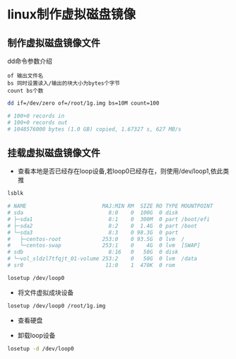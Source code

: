 # linux制作虚拟磁盘镜像

## 制作虚拟磁盘镜像文件

dd命令参数介绍
```
of 输出文件名
bs 同时设置读入/输出的块大小为bytes个字节
count bs个数
```
```bash
dd if=/dev/zero of=/root/1g.img bs=10M count=100

# 100+0 records in
# 100+0 records out
# 1048576000 bytes (1.0 GB) copied, 1.67327 s, 627 MB/s
```
## 挂载虚拟磁盘镜像文件

* 查看本地是否已经存在loop设备,若loop0已经存在，则使用/dev/loop1,依此类推
```bash
lsblk

# NAME                        MAJ:MIN RM  SIZE RO TYPE MOUNTPOINT
# sda                           8:0    0  100G  0 disk 
# ├─sda1                        8:1    0  300M  0 part /boot/efi
# ├─sda2                        8:2    0  1.4G  0 part /boot
# └─sda3                        8:3    0 98.3G  0 part 
#   ├─centos-root             253:0    0 93.5G  0 lvm  /
#   └─centos-swap             253:1    0    4G  0 lvm  [SWAP]
# sdb                           8:16   0   50G  0 disk 
# └─vol_sldzl7tfqjt_01-volume 253:2    0   50G  0 lvm  /data
# sr0                          11:0    1  470K  0 rom  

losetup /dev/loop0
```

* 将文件虚拟成块设备
```bash
losetup /dev/loop0 /root/1g.img
```

* 查看硬盘
 
* 卸载loop设备
```bash
losetup -d /dev/loop0
```

